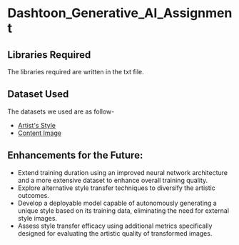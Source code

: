 # Dashtoon_Generative_AI_Assignment

## Libraries Required
The libraries required are written in the txt file.

## Dataset Used
The datasets we used are as follow-
*   [Artist's Style](https://https://www.kaggle.com/datasets/ipythonx/van-gogh-paintings/)
*   [Content Image](https://www.kaggle.com/datasets/lprdosmil/unsplash-random-images-collection/)

## Enhancements for the Future:
* Extend training duration using an improved neural network architecture and a more extensive dataset to enhance overall training quality.
* Explore alternative style transfer techniques to diversify the artistic outcomes.
* Develop a deployable model capable of autonomously generating a unique style based on its training data, eliminating the need for external style images.
* Assess style transfer efficacy using additional metrics specifically designed for evaluating the artistic quality of transformed images.
